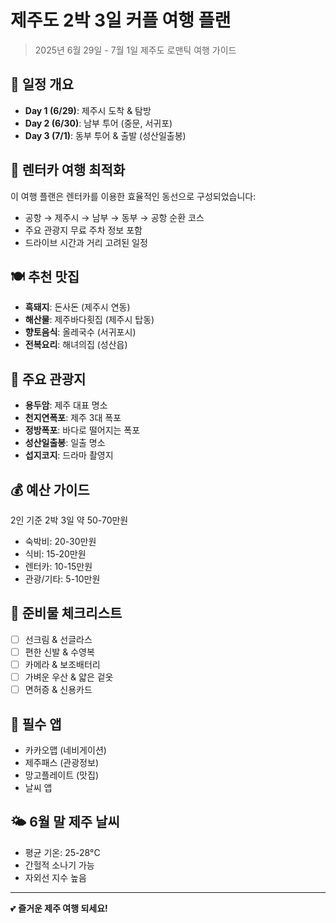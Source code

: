 # 제주도 2박 3일 커플 여행 플랜

> 2025년 6월 29일 - 7월 1일 제주도 로맨틱 여행 가이드

## 📅 일정 개요

- **Day 1 (6/29)**: 제주시 도착 & 탐방
- **Day 2 (6/30)**: 남부 투어 (중문, 서귀포)
- **Day 3 (7/1)**: 동부 투어 & 출발 (성산일출봉)

## 🚗 렌터카 여행 최적화

이 여행 플랜은 렌터카를 이용한 효율적인 동선으로 구성되었습니다:

- 공항 → 제주시 → 남부 → 동부 → 공항 순환 코스
- 주요 관광지 무료 주차 정보 포함
- 드라이브 시간과 거리 고려된 일정

## 🍽️ 추천 맛집

- **흑돼지**: 돈사돈 (제주시 연동)
- **해산물**: 제주바다횟집 (제주시 탑동)
- **향토음식**: 올레국수 (서귀포시)
- **전복요리**: 해녀의집 (성산읍)

## 🌟 주요 관광지

- **용두암**: 제주 대표 명소
- **천지연폭포**: 제주 3대 폭포
- **정방폭포**: 바다로 떨어지는 폭포
- **성산일출봉**: 일출 명소
- **섭지코지**: 드라마 촬영지

## 💰 예산 가이드

2인 기준 2박 3일 약 50-70만원
- 숙박비: 20-30만원
- 식비: 15-20만원
- 렌터카: 10-15만원
- 관광/기타: 5-10만원

## 🎒 준비물 체크리스트

- [ ] 선크림 & 선글라스
- [ ] 편한 신발 & 수영복
- [ ] 카메라 & 보조배터리
- [ ] 가벼운 우산 & 얇은 겉옷
- [ ] 면허증 & 신용카드

## 📱 필수 앱

- 카카오맵 (네비게이션)
- 제주패스 (관광정보)
- 망고플레이트 (맛집)
- 날씨 앱

## 🌤️ 6월 말 제주 날씨

- 평균 기온: 25-28°C
- 간헐적 소나기 가능
- 자외선 지수 높음

---

💕 **즐거운 제주 여행 되세요!**